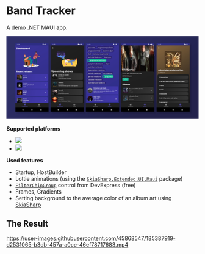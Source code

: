 # Band Tracker
A demo .NET MAUI app.

<img src="screenshots/android_preview.jpg?raw=true">

**Supported platforms**
- <img src="https://img.shields.io/badge/-android-black?logo=android" />
- <img src="https://img.shields.io/badge/-ios-black?logo=ios" />

**Used features**
- Startup, HostBuilder
- Lottie animations (using the [`SkiaSharp.Extended.UI.Maui`](https://www.nuget.org/packages/SkiaSharp.Extended.UI.Maui/) package)
- [`FilterChipGroup`](https://docs.devexpress.com/MAUI/DevExpress.Maui.Editors.FilterChipGroup) control from DevExpress (free)
- Frames, Gradients
- Setting background to the average color of an album art using [SkiaSharp](https://github.com/mono/SkiaSharp)

## The Result

https://user-images.githubusercontent.com/45868547/185387919-d2531065-b3db-457a-a0ce-46ef78717683.mp4
